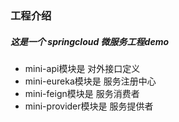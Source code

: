 ### 工程介绍

##### 这是一个 springcloud 微服务工程demo

- mini-api模块是 对外接口定义  
- mini-eureka模块是 服务注册中心
- mini-feign模块是 服务消费者
- mini-provider模块是 服务提供者